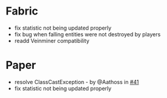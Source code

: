 # Fabric
- fix statistic not being updated properly
- fix bug when falling entities were not destroyed by players
- readd Veinminer compatibility

# Paper
- resolve ClassCastException - by @Aathoss in [#41](https://github.com/btwonion/magnetic/pull/41)
- fix statistic not being updated properly